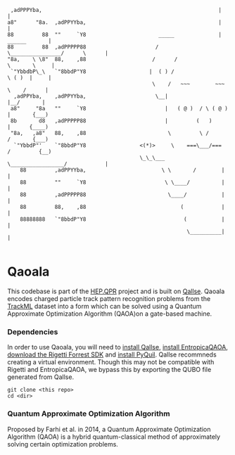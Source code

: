 
```                              
 ,adPPPYba,                                                        |                |                                
a8"      "8a.  ,adPPYYba,                                          |                |
88         88  ""     `Y8                       _____              |   ______       |
88         88  ,adPPPPP88                      /     \________________/      \      |
"8a,    \ \8"  88,    ,88                     /      /                \       \     |                                     
 `"YbbdbP\_\   `"8bbdP"Y8                    |  ( ) /                  \ ( )  |     |
                                              \    /   ~~~        ~~~   \    /      |
  ,adPPYba,    ,adPPYYba,                      \__|                      |__/       |
 a8"     "8a   ""     `Y8                         |   ( @ )  / \ ( @ )   |       {___)
 8b       d8   ,adPPPPP88                         |         (   )        |      {____)
 "8a,   ,a8"   88,    ,88                          \         \ /         /       {___)
  `"YbbdP"'    `"8bbdP"Y8                 <(*)>     \    ===\___/===    /         {__)
                                          \_\_\___   \_________________/            |
    88         ,adPPYYba,                        \ \       /        |               |
    88         ""     `Y8                         \ \____/          |               |
    88         ,adPPPPP88                          \____/           |               |
    88         88,    ,88                              (            |               |
    88888888   `"8bbdP"Y8                               (           |               |
                                                         \__________|               |
                                                                       
```
# Qaoala
This codebase is part of the [HEP.QPR](https://hep-qpr.lbl.gov/) project and is built on [Qallse](https://github.com/derlin/hepqpr-qallse). Qaoala encodes charged particle track pattern recognition problems from the [TrackML](https://www.kaggle.com/c/trackml-particle-identification/data) dataset into a form which can be solved using a Quantum Approximate Optimization Algorithm (QAOA)on a gate-based machine. 

### Dependencies 
In order to use Qaoala, you will need to [install Qallse](https://github.com/derlin/hepqpr-qallse#setup-and-usage), [install EntropicaQAOA](https://docs.entropicalabs.io/qaoa/#installation), [download the Rigetti Forrest SDK](https://www.rigetti.com/forest) and [install PyQuil](http://docs.rigetti.com/en/stable/start.html#start). Qallse recommneds creating a virtual environment. Though this may not be compatible with Rigetti and EntropicaQAOA, we bypass this by exporting the QUBO file generated from Qallse.  

```
git clone <this repo>
cd <dir>
```
### Quantum Approximate Optimization Algorithm
Proposed by Farhi et al. in 2014, a Quantum Approximate Optimization Algorithm (QAOA) is a hybrid quantum-classical method of approximately solving certain optimization problems. 


